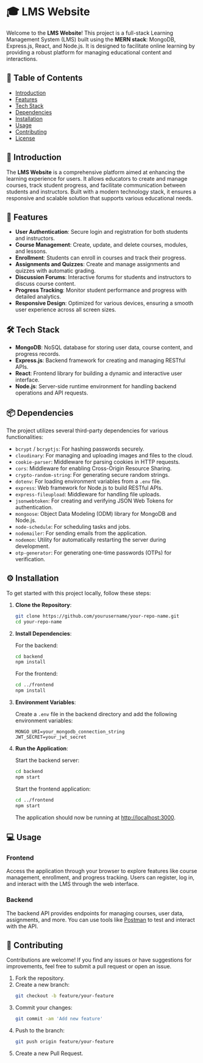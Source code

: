 # 🎓 LMS Website

Welcome to the **LMS Website**! This project is a full-stack Learning Management System (LMS) built using the **MERN stack**: MongoDB, Express.js, React, and Node.js. It is designed to facilitate online learning by providing a robust platform for managing educational content and interactions.

## 📖 Table of Contents

- [Introduction](#introduction)
- [Features](#features)
- [Tech Stack](#tech-stack)
- [Dependencies](#dependencies)
- [Installation](#installation)
- [Usage](#usage)
- [Contributing](#contributing)
- [License](#license)

## 🌟 Introduction

The **LMS Website** is a comprehensive platform aimed at enhancing the learning experience for users. It allows educators to create and manage courses, track student progress, and facilitate communication between students and instructors. Built with a modern technology stack, it ensures a responsive and scalable solution that supports various educational needs.

## 🚀 Features

- **User Authentication**: Secure login and registration for both students and instructors.
- **Course Management**: Create, update, and delete courses, modules, and lessons.
- **Enrollment**: Students can enroll in courses and track their progress.
- **Assignments and Quizzes**: Create and manage assignments and quizzes with automatic grading.
- **Discussion Forums**: Interactive forums for students and instructors to discuss course content.
- **Progress Tracking**: Monitor student performance and progress with detailed analytics.
- **Responsive Design**: Optimized for various devices, ensuring a smooth user experience across all screen sizes.

## 🛠️ Tech Stack

- **MongoDB**: NoSQL database for storing user data, course content, and progress records.
- **Express.js**: Backend framework for creating and managing RESTful APIs.
- **React**: Frontend library for building a dynamic and interactive user interface.
- **Node.js**: Server-side runtime environment for handling backend operations and API requests.

## 📦 Dependencies

The project utilizes several third-party dependencies for various functionalities:

- `bcrypt` / `bcryptjs`: For hashing passwords securely.
- `cloudinary`: For managing and uploading images and files to the cloud.
- `cookie-parser`: Middleware for parsing cookies in HTTP requests.
- `cors`: Middleware for enabling Cross-Origin Resource Sharing.
- `crypto-random-string`: For generating secure random strings.
- `dotenv`: For loading environment variables from a `.env` file.
- `express`: Web framework for Node.js to build RESTful APIs.
- `express-fileupload`: Middleware for handling file uploads.
- `jsonwebtoken`: For creating and verifying JSON Web Tokens for authentication.
- `mongoose`: Object Data Modeling (ODM) library for MongoDB and Node.js.
- `node-schedule`: For scheduling tasks and jobs.
- `nodemailer`: For sending emails from the application.
- `nodemon`: Utility for automatically restarting the server during development.
- `otp-generator`: For generating one-time passwords (OTPs) for verification.

## ⚙️ Installation

To get started with this project locally, follow these steps:

1. **Clone the Repository**:
   ```bash
   git clone https://github.com/yourusername/your-repo-name.git
   cd your-repo-name

2. **Install Dependencies**:

   For the backend:
   ```bash
   cd backend
   npm install
   ```

   For the frontend:
   ```bash
   cd ../frontend
   npm install
   ```

3. **Environment Variables**:

   Create a `.env` file in the backend directory and add the following environment variables:
   ```env
   MONGO_URI=your_mongodb_connection_string
   JWT_SECRET=your_jwt_secret
   ```

4. **Run the Application**:

   Start the backend server:
   ```bash
   cd backend
   npm start
   ```

   Start the frontend application:
   ```bash
   cd ../frontend
   npm start
   ```

   The application should now be running at [http://localhost:3000](http://localhost:3000).

## 💻 Usage

### Frontend

Access the application through your browser to explore features like course management, enrollment, and progress tracking. Users can register, log in, and interact with the LMS through the web interface.

### Backend

The backend API provides endpoints for managing courses, user data, assignments, and more. You can use tools like [Postman](https://www.postman.com/) to test and interact with the API.

## 🤝 Contributing

Contributions are welcome! If you find any issues or have suggestions for improvements, feel free to submit a pull request or open an issue.

1. Fork the repository.
2. Create a new branch:
   ```bash
   git checkout -b feature/your-feature
   ```
3. Commit your changes:
   ```bash
   git commit -am 'Add new feature'
   ```
4. Push to the branch:
   ```bash
   git push origin feature/your-feature
   ```
5. Create a new Pull Request.
